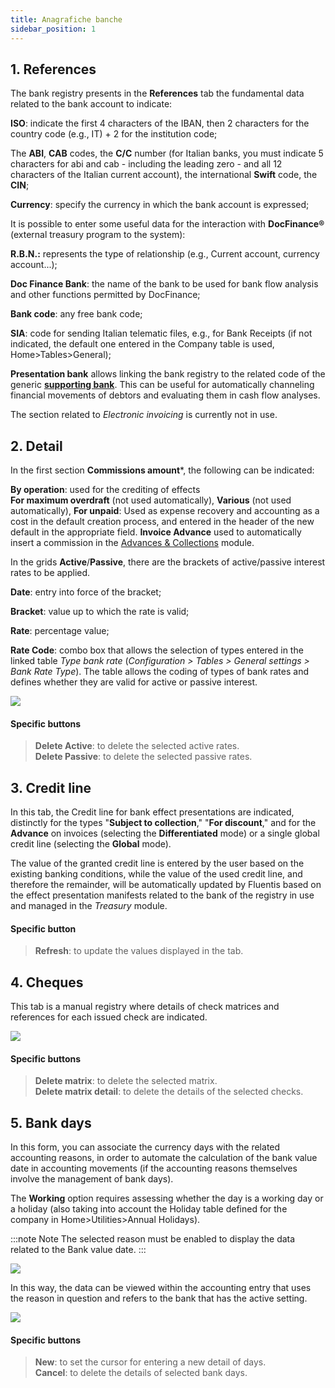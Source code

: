 ```yaml
---
title: Anagrafiche banche
sidebar_position: 1
---
```


## **1. References**

The bank registry presents in the **References** tab the fundamental data related to the bank account to indicate:

**ISO**: indicate the first 4 characters of the IBAN, then 2 characters for the country code (e.g., IT) + 2 for the institution code;

The **ABI**, **CAB** codes, the **C/C** number (for Italian banks, you must indicate 5 characters for abi and cab - including the leading zero - and all 12 characters of the Italian current account), the international **Swift** code, the **CIN**;

**Currency**: specify the currency in which the bank account is expressed;

It is possible to enter some useful data for the interaction with **DocFinance®** (external treasury program to the system):

**R.B.N.:** represents the type of relationship (e.g., Current account, currency account...);

**Doc Finance Bank**: the name of the bank to be used for bank flow analysis and other functions permitted by DocFinance;

**Bank code**: any free bank code;

**SIA**: code for sending Italian telematic files, e.g., for Bank Receipts (if not indicated, the default one entered in the Company table is used, Home>Tables>General);

**Presentation bank** allows linking the bank registry to the related code of the generic [**supporting bank**](/docs/configurations/tables/general-settings/reference-bank). This can be useful for automatically channeling financial movements of debtors and evaluating them in cash flow analyses.

The section related to *Electronic invoicing* is currently not in use.

## **2. Detail**

In the first section **Commissions amount***, the following can be indicated: 

**By operation**: used for the crediting of effects  
**For maximum overdraft** (not used automatically), 
**Various** (not used automatically),
**For unpaid**: Used as expense recovery and accounting as a cost in the default creation process, and entered in the header of the new default in the appropriate field.
**Invoice Advance** used to automatically insert a commission in the [Advances & Collections](/docs/treasury/advance/advances-collections) module.

In the grids **Active**/**Passive**, there are the brackets of active/passive interest rates to be applied.

**Date**: entry into force of the bracket;

**Bracket**: value up to which the rate is valid;

**Rate**: percentage value;

**Rate Code**: combo box that allows the selection of types entered in the linked table *Type bank rate* (*Configuration > Tables > General settings > Bank Rate Type*). The table allows the coding of types of bank rates and defines whether they are valid for active or passive interest.

![](/img/it-it/erp-home/registers/contacts/create-new-contact/accounting-data/bank-registry/detail/image04.png)

#### Specific buttons    
> **Delete Active**: to delete the selected active rates.  
> **Delete Passive**: to delete the selected passive rates. 

## **3. Credit line**

In this tab, the Credit line for bank effect presentations are indicated, distinctly for the types "**Subject to collection**," "**For discount**," and for the **Advance** on invoices (selecting the **Differentiated** mode) or a single global credit line (selecting the **Global** mode).

The value of the granted credit line is entered by the user based on the existing banking conditions, while the value of the used credit line, and therefore the remainder, will be automatically updated by Fluentis based on the effect presentation manifests related to the bank of the registry in use and managed in the *Treasury* module.

#### Specific button  
> **Refresh**: to update the values displayed in the tab.

## **4. Cheques**

This tab is a manual registry where details of check matrices and references for each issued check are indicated.

![](/img/it-it/erp-home/registers/contacts/create-new-contact/accounting-data/bank-registry/cheques/image01.png)

#### Specific buttons  
> **Delete matrix**: to delete the selected matrix.  
> **Delete matrix detail**: to delete the details of the selected checks.

## **5. Bank days**

In this form, you can associate the currency days with the related accounting reasons, in order to automate the calculation of the bank value date in accounting movements (if the accounting reasons themselves involve the management of bank days).

The **Working** option requires assessing whether the day is a working day or a holiday (also taking into account the Holiday table defined for the company in Home>Utilities>Annual Holidays).

:::note Note
The selected reason must be enabled to display the data related to the Bank value date.
:::

![](/img/it-it/erp-home/registers/contacts/create-new-contact/accounting-data/bank-registry/bank-days/image02.png)

In this way, the data can be viewed within the accounting entry that uses the reason in question and refers to the bank that has the active setting.

![](/img/it-it/erp-home/registers/contacts/create-new-contact/accounting-data/bank-registry/bank-days/image03.png)

#### Specific buttons    
> **New**: to set the cursor for entering a new detail of days.  
> **Cancel**: to delete the details of selected bank days.